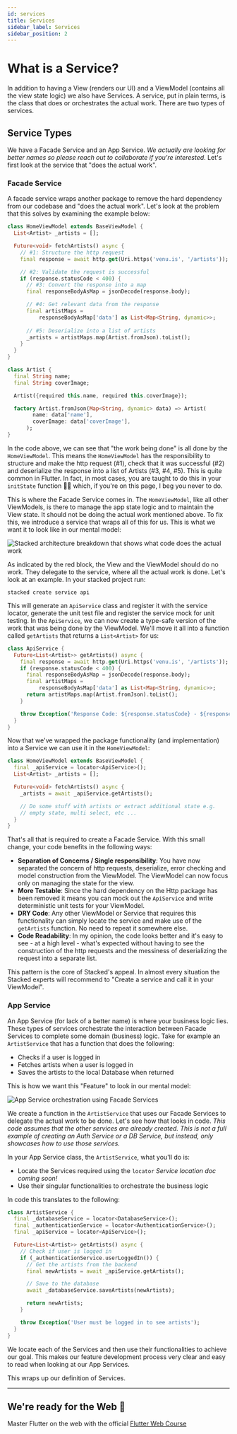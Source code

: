 ```yaml
---
id: services
title: Services
sidebar_label: Services
sidebar_position: 2
---
```



# What is a Service?

In addition to having a View (renders our UI) and a ViewModel (contains all the view state logic) we also have Services. A service, put in plain terms, is the class that does or orchestrates the actual work. There are two types of services.


## Service Types

We have a Facade Service and an App Service. _We actually are looking for better names so please reach out to collaborate if you're interested_. Let's first look at the service that "does the actual work".

### Facade Service

A facade service wraps another package to remove the hard dependency from our codebase and "does the actual work". Let's look at the problem that this solves by examining the example below:

```dart
class HomeViewModel extends BaseViewModel {
  List<Artist> _artists = [];

  Future<void> fetchArtists() async {
    // #1: Structure the http request
    final response = await http.get(Uri.https('venu.is', '/artists'));

    // #2: Validate the request is successful
    if (response.statusCode < 400) {
      // #3: Convert the response into a map
      final responseBodyAsMap = jsonDecode(response.body);

      // #4: Get relevant data from the response
      final artistMaps =
          responseBodyAsMap['data'] as List<Map<String, dynamic>>;
      
      // #5: Deserialize into a list of artists
      _artists = artistMaps.map(Artist.fromJson).toList();
    }
  }
}

class Artist {
  final String name;
  final String coverImage;

  Artist({required this.name, required this.coverImage});

  factory Artist.fromJson(Map<String, dynamic> data) => Artist(
        name: data['name'],
        coverImage: data['coverImage'],
      );
}
```

In the code above, we can see that "the work being done" is all done by the `HomeViewModel`. This means the `HomeViewModel` has the responsibility to structure and make the http request (#1), check that it was successful (#2) and deserialize the response into a list of Artists (#3, #4, #5). This is quite common in Flutter. In fact, in most cases, you are taught to do this in your `initState` function 🤯🤯 which, if you're on this page, I beg you never to do.

This is where the Facade Service comes in. The `HomeViewModel`, like all other ViewModels, is there to manage the app state logic and to maintain the View state. It should not be doing the actual work mentioned above. To fix this, we introduce a service that wraps all of this for us. This is what we want it to look like in our mental model:

![Stacked architecture breakdown that shows what code does the actual work](/img/tutorial/services-who-does-the-work.png)

As indicated by the red block, the View and the ViewModel should do no work. They delegate to the service, where all the actual work is done. Let's look at an example. In your stacked project run:

```shell
stacked create service api
```

This will generate an `ApiService` class and register it with the service locator, generate the unit test file and register the service mock for unit testing. In the `ApiService`, we can now create a type-safe version of the work that was being done by the ViewModel. We'll move it all into a function called `getArtists` that returns a `List<Artist>` for us:

```dart
class ApiService {
  Future<List<Artist>> getArtists() async {
    final response = await http.get(Uri.https('venu.is', '/artists'));
    if (response.statusCode < 400) {
      final responseBodyAsMap = jsonDecode(response.body);
      final artistMaps =
          responseBodyAsMap['data'] as List<Map<String, dynamic>>;
      return artistMaps.map(Artist.fromJson).toList();
    }

    throw Exception('Response Code: ${response.statusCode} - ${response.body}');
  }
}
```

Now that we've wrapped the package functionality (and implementation) into a Service we can use it in the `HomeViewModel`:

```dart
class HomeViewModel extends BaseViewModel {
  final _apiService = locator<ApiService>();
  List<Artist> _artists = [];

  Future<void> fetchArtists() async {
    _artists = await _apiService.getArtists();

    // Do some stuff with artists or extract additional state e.g.
    // empty state, multi select, etc ...
  }
}
```

That's all that is required to create a Facade Service. With this small change, your code benefits in the following ways:

- **Separation of Concerns / Single responsibility**: You have now separated the concern of http requests, deserialize, error checking and model construction from the ViewModel. The ViewModel can now focus only on managing the state for the view.
- **More Testable**: Since the hard dependency on the Http package has been removed it means you can mock out the `ApiService` and write deterministic unit tests for your ViewModel. 
- **DRY Code**: Any other ViewModel or Service that requires this functionality can simply locate the service and make use of the `getArtists` function. No need to repeat it somewhere else.
- **Code Readability**: In my opinion, the code looks better and it's easy to see - at a high level - what's expected without having to see the construction of the http requests and the messiness of deserializing the request into a separate list.

This pattern is the core of Stacked's appeal. In almost every situation the Stacked experts will recommend to "Create a service and call it in your ViewModel".

### App Service

An App Service (for lack of a better name) is where your business logic lies. These types of services orchestrate the interaction between Facade Services to complete some domain (business) logic. Take for example an `ArtistService` that has a function that does the following: 

- Checks if a user is logged in
- Fetches artists when a user is logged in
- Saves the artists to the local Database when returned

This is how we want this "Feature" to look in our mental model:

![App Service orchestration using Facade Services](/img/tutorial/services-app-service-orchestration.png)

We create a function in the `ArtistService` that uses our Facade Services to delegate the actual work to be done. Let's see how that looks in code. _This code assumes that the other services are already created. This is not a full example of creating an Auth Service or a DB Service, but instead, only showcases how to use those services._

In your App Service class, the `ArtistService`, what you'll do is:

- Locate the Services required using the `locator` _Service location doc coming soon!_
- Use their singular functionalities to orchestrate the business logic

In code this translates to the following:

```dart
class ArtistService {
  final _databaseService = locator<DatabaseService>();
  final _authenticationService = locator<AuthenticationService>();
  final _apiService = locator<ApiService>();

  Future<List<Artist>> getArtists() async {
    // Check if user is logged in
    if (_authenticationService.userLoggedIn()) {
      // Get the artists from the backend
      final newArtists = await _apiService.getArtists();

      // Save to the database
      await _databaseService.saveArtists(newArtists);

      return newArtists;
    }

    throw Exception('User must be logged in to see artists');
  }
}
```

We locate each of the Services and then use their functionalities to achieve our goal. This makes our feature development process very clear and easy to read when looking at our App Services.

This wraps up our definition of Services.

---

## We're ready for the Web 🚀

Master Flutter on the web with the official [Flutter Web Course](https://masterflutterweb.carrd.co/)